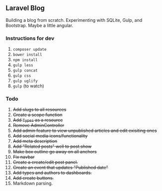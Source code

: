 ## Laravel Blog

Building a blog from scratch. Experimenting with SQLite, Gulp, and Bootstrap. Maybe a little angular.


### Instructions for dev

1. `composer update`
2. `bower install`
3. `npm install`
4. `gulp less`
5. `gulp concat`
6. `gulp css`
7. `gulp uglify`	
8. `gulp` (to watch)

### Todo

1. <s>Add slugs to all resources</s>
2. <s>Create a scope function</s>
3. <s>Add `Types` as a resource</s>
4. <s>Remove AdminController</s>
5. <s>Add admin feature to view unpublished articles and edit exisiting ones</s>
6. <s>Add social media icons/functionality</s>
7. <s>Add meta description</s>
8. <s>Add "Related posts" well to post.show</s>
9. <s>Make box outline go away on all anchors</s>
10. <s>Fix navbar</s>
11. <s>Create a create/edit post panel.</s>
12. <s>Create an event that updates "Published date"</s>
13. <s>Add types and authors to dashboards.</s>
14. <s>Add create buttons.</s>
15. Markdown parsing.